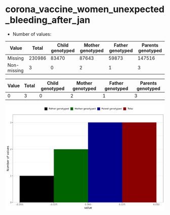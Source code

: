 # corona_vaccine_women_unexpected_bleeding_after_jan
- Number of values:

| Value | Total | Child genotyped | Mother genotyped | Father genotyped | Parents genotyped |
| ----- | ----- | --------------- | ---------------- | ---------------- |---------------- |
| Missing | 230986 | 83470 | 87643 | 59873 | 147516 |
| Non-missing | 3 | 0 | 2 | 1 | 3 |

| Value | Total | Child genotyped | Mother genotyped | Father genotyped | Parents genotyped |
| ----- | ----- | --------------- | ---------------- | ---------------- |---------------- |
| 0 | 3 | 0 | 2 | 1 | 3 |



![](corona_vaccine_women_unexpected_bleeding_after_jan_n.png)



